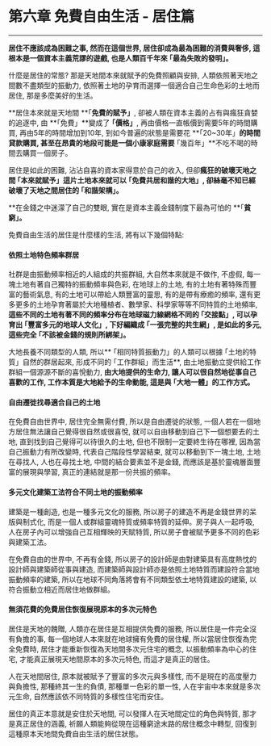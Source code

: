 # 第六章 免費自由生活 - 居住篇

---

**居住不應該成為困難之事, 然而在這個世界, 居住卻成為最為困難的消費與奢侈, 這根本是一個資本主義荒謬的遊戲, 也是人類百千年來 ｢最為失敗的發明」。**

什麼是居住的常態? 那是天地間本來就賦予的免費照顧與安排, 人類依照著天地之間數不盡類型的振動力, 依照著土地的孕育而選擇一個適合自己生命色彩的土地而居住, 那是多麼美好的生活。

**居住本來就是天地間 **｢**免費的賦予」**, 卻被人類在資本主義的占有與瘋狂貪婪的追逐中, 由 **｢免費」**變成了 **｢價格」**, 再由價格一直帳價到需要5年的時間購買, 再由5年的時間增加到10年, 到如今普遍的狀態是需要花 **｢20~30年」**的時間貸款購買, 甚至在昂貴的地段可能是一個小康家庭需要** ｢幾百年」**不吃不喝的時間去購買一個房子。

居住是如此的困難, 沾沾自喜的資本家得意於自己的收入, 但卻**瘋狂的破壞天地之間 ｢本來就賦予」這片土地本來就可以 ｢免費共居和諧的大地」, 卻絲毫不知已經破壞了天地之間居住的 ｢和諧架構」。**

**在金錢之中迷濛了自己的雙眼, 實在是資本主義金錢制度下最為可怕的 **｢**貧窮」。**

免費自由生活的居住是什麼樣的生活, 將有以下幾個特點:

#### 依照土地特色頻率群居

社群是由振動頻率相近的人組成的共振群組, 大自然本來就是不做作, 不虛假, 每一塊土地有著自己獨特的振動頻率與色彩, 在地球上的土地, 有的土地有著特殊而豐富的藝術氣息, 有的土地可以帶給人類豐富的靈思, 有的是帶有療癒的頻率, 還有更多更多的土地孕育著屬於大地種植者、數學家、科學家等等不同特質的土地頻率, **這些不同的土地有著不同的頻率分布在地球磁力線網格不同的 ｢交接點」, 可以孕育出 ｢豐富多元的地球人文化」, 下好編織成 ｢一張完整的共生網」, 是如此的多元, 這些完全 ｢不該被金錢的規則所綁架」。**

大地長養不同類型的人類, 所以** ｢相同特質振動力」的人類可以根據  ｢土地的特質」自然的群居起來, 形成不同的 ｢工作群組」而生活**, 由土地振動立提供給工作群組一個源源不斷的喜悅動力, **由大地提供的生命力, 讓人可以很自然地從事自己喜歡的工作, 工作本質是大地給予的生命動能, 這是與 ｢大地一體」的工作方式。**

#### 自由遷徙找尋適合自己的土地

在免費自由世界中, 居住完全無需付費, 所以是自由遷徙的狀態, 一個人若在一個地方居住無法讓自己覺得很自然或很喜悅, 就可以自由移動到自己下一個想要去的土地, 直到找到自己覺得可以待很久的土地, 但也不限制一定要終生待在哪裡, 因為當自己振動力有所改變時, 代表自己階段性學習結束, 就可以移動到下一塊土地, 土地在尋找人, 人也在尋找土地, 中間的結合要素並不是金錢, 而應該是基於靈魂層面豐富的展現與學習, 真正的連結就是那一份共振的頻率。

#### 多元文化建築工法符合不同土地的振動頻率

建築是一種創造, 也是一種多元文化的服務, 所以房子的建造不再是金錢世界的呆版與制式化, 而是一個人或群組靈魂特質或頻率特質的延伸。房子與人一起呼吸, 人在房子內可以增強自己互相輝映的天賦特質, 所以房子會被賦予更多不同的色彩與建築工法。

在免費自由的世界中, 不再有金錢, 所以房子的設計師是由對建築具有高度熱忱的設計師與建築師從事與建造, 而建築師與設計師亦是依照土地特質而建設符合當地振動頻率的建築, 所以在地球不同角落將會有不同類型依土地特質建設的建築, 以符合振動立相近而居住地做群組。

#### 無須花費的免費居住恢復展現原本的多次元特色

居住是天地的餽贈, 人類亦在居住是互相提供免費的服務, 所以居住是一件完全沒有負擔的事, 每一個地球人本來就在地球擁有免費的居住權, 所以當居住恢復為完全免費時, 居住才能重新恢復為天地間多次元住宅的概念, 以振動頻率為中心的住宅, 才能真正展現天地間原本的多次元特色, 而這才是真正的居住。

人在天地間居住, 原本就被賦予了豐富的多次元與多樣性, 而不是現在的高度壓力與負擔性, 那種終其一生的負債, 那種單一色彩的單一性, 人在宇宙中本來就是多次元生命, 自然應該依不同特質的多樣性住宅而安住。

居住的真正本意就是安住於天地間, 可以發揮人在天地間定位的角色與特質, 那才是真正居住的涵義, 祈願人類能夠從現在這種窮途末路的居住概念中轉型, 回復到這種原本天地間免費自由生活的居住狀態。

